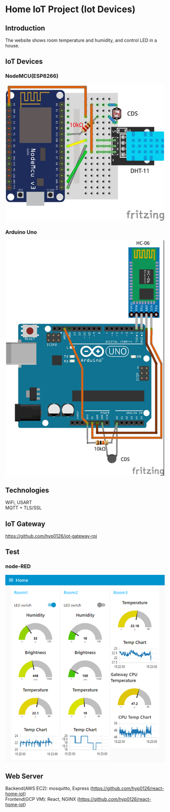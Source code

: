 # Home IoT Project (Iot Devices)

## Introduction
The website shows room temperature and humidity, and control LED in a house.

## IoT Devices
### NodeMCU(ESP8266)
<p align="center">
<img src="https://github.com/hyp0126/iot-device/blob/main/ESP8266_DHT11_CDS.jpg?raw=true" width="500" />
</p>

### Arduino Uno
<p align="center">
<img src="https://github.com/hyp0126/iot-device/blob/main/UNO_HC-06_THERMISTOR.jpg?raw=true" width="500" />
</p>

## Technologies
WiFi, USART<br/>
MQTT + TLS/SSL

## IoT Gateway
https://github.com/hyp0126/iot-gateway-rpi

## Test
### node-RED
<p align="center">
<img src="https://github.com/hyp0126/iot-device/blob/main/node-RED/node-RED.png?raw=true" width="700" />
</p>

## Web Server
Backend(AWS EC2): mosquitto, Express (https://github.com/hyp0126/react-home-iot)<br/>
Frontend(GCP VM): React, NGINX (https://github.com/hyp0126/react-home-iot)<br/>

